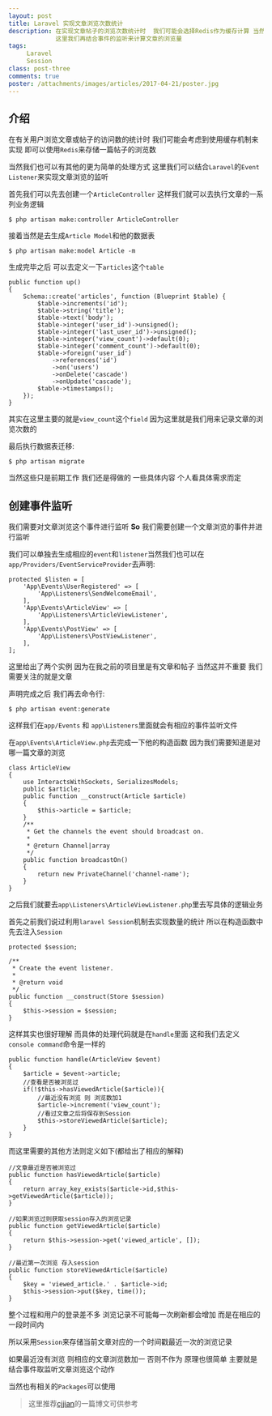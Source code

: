 ```yaml
---
layout: post
title: Laravel 实现文章浏览次数统计
description: 在实现文章帖子的浏览次数统计时  我们可能会选择Redis作为缓存计算 当然也可以使用session来进行统计 
             这里我们再结合事件的监听来计算文章的浏览量
tags:
     Laravel
     Session
class: post-three
comments: true
poster: /attachments/images/articles/2017-04-21/poster.jpg
---
```


## 介绍
在有关用户浏览文章或帖子的访问数的统计时 我们可能会考虑到使用缓存机制来实现 即可以使用`Redis`来存储一篇帖子的浏览数

当然我们也可以有其他的更为简单的处理方式 这里我们可以结合`Laravel`的`Event Listener`来实现文章浏览的监听

首先我们可以先去创建一个`ArticleController` 这样我们就可以去执行文章的一系列业务逻辑

```shell
$ php artisan make:controller ArticleController
```
接着当然是去生成`Article Model`和他的数据表
```shell
$ php artisan make:model Article -m
```
生成完毕之后 可以去定义一下`articles`这个`table`
```php?start_inline=1
public function up()
{
    Schema::create('articles', function (Blueprint $table) {
        $table->increments('id');
        $table->string('title');
        $table->text('body');
        $table->integer('user_id')->unsigned();
        $table->integer('last_user_id')->unsigned();
        $table->integer('view_count')->default(0);
        $table->integer('comment_count')->default(0);
        $table->foreign('user_id')
            ->references('id')
            ->on('users')
            ->onDelete('cascade')
            ->onUpdate('cascade');
        $table->timestamps();
    });
}
```

其实在这里主要的就是`view_count`这个`field` 因为这里就是我们用来记录文章的浏览次数的

最后执行数据表迁移:
```shell
$ php artisan migrate
```

当然这些只是前期工作 我们还是得做的 一些具体内容 个人看具体需求而定

## 创建事件监听
我们需要对文章浏览这个事件进行监听 **So** 我们需要创建一个文章浏览的事件并进行监听

我们可以单独去生成相应的`event`和`listener`当然我们也可以在`app/Providers/EventServiceProvider`去声明:

```php?start_inline=1
protected $listen = [
    'App\Events\UserRegistered' => [
        'App\Listeners\SendWelcomeEmail',
    ],
    'App\Events\ArticleView' => [
        'App\Listeners\ArticleViewListener',
    ],
    'App\Events\PostView' => [
        'App\Listeners\PostViewListener',
    ],
];
```
这里给出了两个实例  因为在我之前的项目里是有文章和帖子 当然这并不重要 我们需要关注的就是文章

声明完成之后 我们再去命令行:
```shell
$ php artisan event:generate
```
这样我们在`app/Events` 和 `app\Listeners`里面就会有相应的事件监听文件

在`app\Events\ArticleView.php`去完成一下他的构造函数 因为我们需要知道是对哪一篇文章的浏览
```php?start_inline=1
class ArticleView
{
    use InteractsWithSockets, SerializesModels;
    public $article;
    public function __construct(Article $article)
    {
        $this->article = $article;
    }
    /**
     * Get the channels the event should broadcast on.
     *
     * @return Channel|array
     */
    public function broadcastOn()
    {
        return new PrivateChannel('channel-name');
    }
}
```
之后我们就要去`app\Listeners\ArticleViewListener.php`里去写具体的逻辑业务

首先之前我们说过利用`laravel Session`机制去实现数量的统计 所以在构造函数中先去注入`Session`
```php?start_inline=1
protected $session;

/**
 * Create the event listener.
 *
 * @return void
 */
public function __construct(Store $session)
{
    $this->session = $session;
}
```
这样其实也很好理解 而具体的处理代码就是在`handle`里面 这和我们去定义`console command`命令是一样的
```php?start_inline=1
public function handle(ArticleView $event)
{
    $article = $event->article;
    //查看是否被浏览过
    if(!$this->hasViewedArticle($article)){
        //最近没有浏览 则 浏览数加1
        $article->increment('view_count');
        //看过文章之后将保存到Session
        $this->storeViewedArticle($article);
    }
}
```
而这里需要的其他方法则定义如下(都给出了相应的解释)
```php?start_inline=1
//文章最近是否被浏览过
public function hasViewedArticle($article)
{
    return array_key_exists($article->id,$this->getViewedArticle($article));
}

//如果浏览过则获取session存入的浏览记录
public function getViewedArticle($article)
{
    return $this->session->get('viewed_article', []);
}

//最近第一次浏览 存入session
public function storeViewedArticle($article)
{
    $key = 'viewed_article.' . $article->id;
    $this->session->put($key, time());
}
```
整个过程和用户的登录差不多  浏览记录不可能每一次刷新都会增加 而是在相应的一段时间内

所以采用`Session`来存储当前文章对应的一个时间戳最近一次的浏览记录

如果最近没有浏览 则相应的文章浏览数加一 否则不作为 原理也很简单 主要就是结合事件取监听文章浏览这个动作
 
当然也有相关的`Packages`可以使用 

> 这里推荐[cjjian](https://pigjian.com/article/laravel-visitor-registry)的一篇博文可供参考